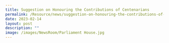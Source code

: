 ```yaml
---
title: Suggestion on Honouring the Contributions of Centenarians
permalink: /Resource/news/suggestion-on-honouring-the-contributions-of-centenarians/
date: 2023-02-14
layout: post
description: ""
image: /images/NewsRoom/Parliament House.jpg
---
```

